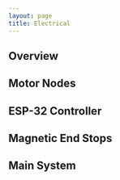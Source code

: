 ```yaml
---
layout: page
title: Electrical
---
```


## Overview 

## Motor Nodes

## ESP-32 Controller

## Magnetic End Stops

## Main System


